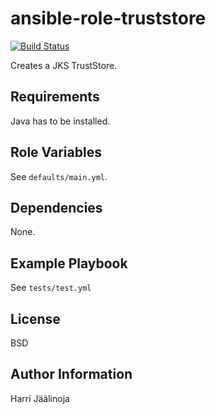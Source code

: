 ansible-role-truststore
=========
[![Build Status](https://travis-ci.org/hajaalin/ansible-role-truststore.svg?branch=master)](https://travis-ci.org/hajaalin/ansible-role-truststore)

Creates a JKS TrustStore.

Requirements
------------

Java has to be installed.

Role Variables
--------------

See `defaults/main.yml`.

Dependencies
------------
None.

Example Playbook
----------------

See `tests/test.yml`

License
-------
BSD

Author Information
------------------

Harri Jäälinoja
